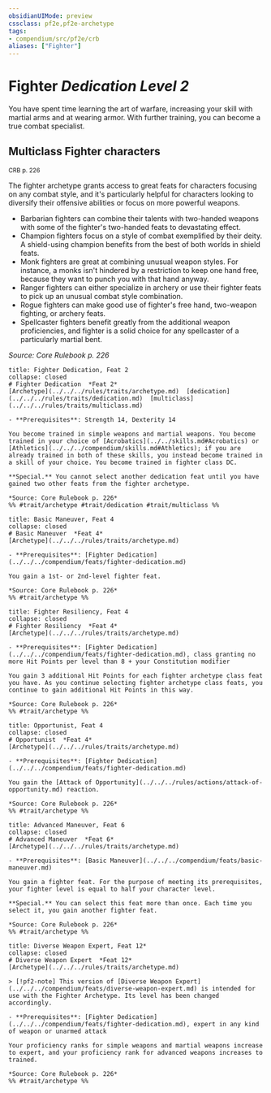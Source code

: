 ```yaml
---
obsidianUIMode: preview
cssclass: pf2e,pf2e-archetype
tags:
- compendium/src/pf2e/crb
aliases: ["Fighter"]
---
```

# Fighter *Dedication Level 2*  

You have spent time learning the art of warfare, increasing your skill with martial arms and at wearing armor. With further training, you can become a true combat specialist.

## Multiclass Fighter characters
<sup>CRB p. 226</sup>

The fighter archetype grants access to great feats for characters focusing on any combat style, and it's particularly helpful for characters looking to diversify their offensive abilities or focus on more powerful weapons.

- Barbarian fighters can combine their talents with two-handed weapons with some of the fighter's two-handed feats to devastating effect.
- Champion fighters focus on a style of combat exemplified by their deity. A shield-using champion benefits from the best of both worlds in shield feats.
- Monk fighters are great at combining unusual weapon styles. For instance, a monks isn't hindered by a restriction to keep one hand free, because they want to punch you with that hand anyway.
- Ranger fighters can either specialize in archery or use their fighter feats to pick up an unusual combat style combination.
- Rogue fighters can make good use of fighter's free hand, two-weapon fighting, or archery feats.
- Spellcaster fighters benefit greatly from the additional weapon proficiencies, and fighter is a solid choice for any spellcaster of a particularly martial bent.

*Source: Core Rulebook p. 226*

```ad-embed-feat
title: Fighter Dedication, Feat 2
collapse: closed
# Fighter Dedication  *Feat 2*  
[Archetype](../../../rules/traits/archetype.md)  [dedication](../../../rules/traits/dedication.md)  [multiclass](../../../rules/traits/multiclass.md)  

- **Prerequisites**: Strength 14, Dexterity 14

You become trained in simple weapons and martial weapons. You become trained in your choice of [Acrobatics](../../skills.md#Acrobatics) or [Athletics](../../../compendium/skills.md#Athletics); if you are already trained in both of these skills, you instead become trained in a skill of your choice. You become trained in fighter class DC.

**Special.** You cannot select another dedication feat until you have gained two other feats from the fighter archetype.

*Source: Core Rulebook p. 226*  
%% #trait/archetype #trait/dedication #trait/multiclass %%
```  

```ad-embed-feat
title: Basic Maneuver, Feat 4
collapse: closed
# Basic Maneuver  *Feat 4*  
[Archetype](../../../rules/traits/archetype.md)  

- **Prerequisites**: [Fighter Dedication](../../../compendium/feats/fighter-dedication.md)

You gain a 1st- or 2nd-level fighter feat.

*Source: Core Rulebook p. 226*  
%% #trait/archetype %%
```  

```ad-embed-feat
title: Fighter Resiliency, Feat 4
collapse: closed
# Fighter Resiliency  *Feat 4*  
[Archetype](../../../rules/traits/archetype.md)  

- **Prerequisites**: [Fighter Dedication](../../../compendium/feats/fighter-dedication.md), class granting no more Hit Points per level than 8 + your Constitution modifier

You gain 3 additional Hit Points for each fighter archetype class feat you have. As you continue selecting fighter archetype class feats, you continue to gain additional Hit Points in this way.

*Source: Core Rulebook p. 226*  
%% #trait/archetype %%
```  

```ad-embed-feat
title: Opportunist, Feat 4
collapse: closed
# Opportunist  *Feat 4*  
[Archetype](../../../rules/traits/archetype.md)  

- **Prerequisites**: [Fighter Dedication](../../../compendium/feats/fighter-dedication.md)

You gain the [Attack of Opportunity](../../../rules/actions/attack-of-opportunity.md) reaction.

*Source: Core Rulebook p. 226*  
%% #trait/archetype %%
```  

```ad-embed-feat
title: Advanced Maneuver, Feat 6
collapse: closed
# Advanced Maneuver  *Feat 6*  
[Archetype](../../../rules/traits/archetype.md)  

- **Prerequisites**: [Basic Maneuver](../../../compendium/feats/basic-maneuver.md)

You gain a fighter feat. For the purpose of meeting its prerequisites, your fighter level is equal to half your character level.

**Special.** You can select this feat more than once. Each time you select it, you gain another fighter feat.

*Source: Core Rulebook p. 226*  
%% #trait/archetype %%
```  

```ad-embed-feat
title: Diverse Weapon Expert, Feat 12*
collapse: closed
# Diverse Weapon Expert  *Feat 12*  
[Archetype](../../../rules/traits/archetype.md)  

> [!pf2-note] This version of [Diverse Weapon Expert](../../../compendium/feats/diverse-weapon-expert.md) is intended for use with the Fighter Archetype. Its level has been changed accordingly.

- **Prerequisites**: [Fighter Dedication](../../../compendium/feats/fighter-dedication.md), expert in any kind of weapon or unarmed attack

Your proficiency ranks for simple weapons and martial weapons increase to expert, and your proficiency rank for advanced weapons increases to trained.

*Source: Core Rulebook p. 226*  
%% #trait/archetype %%
```
